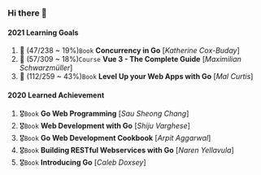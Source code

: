 ### Hi there 👋

#### 2021 Learning Goals
1. 🌱 (47/238 ~ 19%)`Book` **Concurrency in Go** [_Katherine Cox-Buday_]
1. 🌱 (57/309 ~ 18%)`Course` **Vue 3 - The Complete Guide** [_Maximilian Schwarzmüller_]
1. 🌱 (112/259 ~ 43%)`Book` **Level Up your Web Apps with Go** [_Mal Curtis_]


#### 2020 Learned Achievement
1. 🎖️`Book` **Go Web Programming** [_Sau Sheong Chang_]
1. 🎖️`Book` **Web Development with Go** [_Shiju Varghese_]
1. 🎖️`Book` **Go Web Development Cookbook** [_Arpit Aggarwal_]
1. 🎖️`Book` **Building RESTful Webservices with Go** [_Naren Yellavula_]
1. 🎖️`Book` **Introducing Go** [_Caleb Doxsey_]

<!--
**huuthuan-nguyen/huuthuan-nguyen** is a ✨ _special_ ✨ repository because its `README.md` (this file) appears on your GitHub profile.

Here are some ideas to get you started:

- 🔭 I’m currently working on ...
- 🌱 I’m currently learning ...
- 👯 I’m looking to collaborate on ...
- 🤔 I’m looking for help with ...
- 💬 Ask me about ...
- 📫 How to reach me: ...
- 😄 Pronouns: ...
- ⚡ Fun fact: ...
-->
